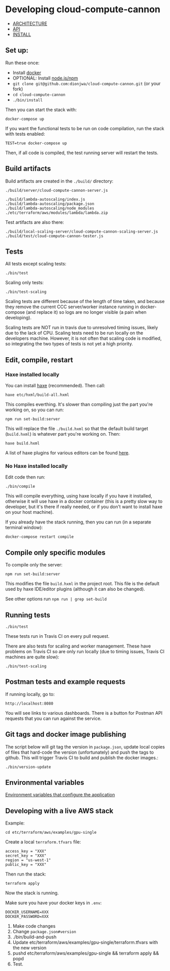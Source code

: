 # Developing cloud-compute-cannon

- [ARCHITECTURE](ARCHITECTURE.md)
- [API](API.md)
- [INSTALL](INSTALL.md)

## Set up:

Run these once:

- Install [docker](https://docs.docker.com/engine/installation/)
- OPTIONAL: Install [node.js/npm](https://nodejs.org/en/download/)
- `git clone git@github.com:dionjwa/cloud-compute-cannon.git` (or your fork)
- `cd cloud-compute-cannon`
- `./bin/install`

Then you can start the stack with:

	docker-compose up

If you want the functional tests to be run on code compilation, run the stack with tests enabled:

	TEST=true docker-compose up

Then, if all code is compiled, the test running server will restart the tests.

## Build artifacts

Build artifacts are created in the `./build/` directory:

	./build/server/cloud-compute-cannon-server.js

	./build/lambda-autoscaling/index.js
	./build/lambda-autoscaling/package.json
	./build/lambda-autoscaling/node_modules
	./etc/terraform/aws/modules/lambda/lambda.zip


Test artifacts are also there:

	./build/local-scaling-server/cloud-compute-cannon-scaling-server.js
	./build/test/cloud-compute-cannon-tester.js

## Tests

All tests except scaling tests:

	./bin/test

Scaling only tests:

	./bin/test-scaling

Scaling tests are different because of the length of time taken, and because they remove the current CCC server/worker instance running in docker-compose (and replace it) so logs are no longer visible (a pain when developing).

Scaling tests are NOT run in travis due to unresolved timing issues, likely due to the lack of CPU. Scaling tests need to be run locally on the developers machine. However, it is not often that scaling code is modified, so integrating the two types of tests is not yet a high priority.

## Edit, compile, restart

### Haxe installed locally

You can install [haxe](https://haxe.org/download/) (recommended). Then call:

	haxe etc/hxml/build-all.hxml

This compiles everthing. It's slower than compiling just the part you're working on, so you can run:

	npm run set-build:server

This will replace the file `./build.hxml` so that the default build target (`build.hxml`) is whatever part you're working on. Then:

	haxe build.hxml

A list of haxe plugins for various editors can be found [here](https://haxe.org/documentation/introduction/editors-and-ides.html).


### No Haxe installed locally

Edit code then run:

	./bin/compile

This will compile everything, using haxe locally if you have it installed, otherwise it will use haxe in a docker container (this is a pretty slow way to developer, but it's there if really needed, or if you don't want to install haxe on your host machine).

If you already have the stack running, then you can run (in a separate terminal window):

	docker-compose restart compile

## Compile only specific modules

To compile only the server:

	npm run set-build:server

This modifies the file `build.hxml` in the project root. This file is the default used by haxe IDE/editor plugins (although it can also be changed).

See other options run `npm run | grep set-build`

## Running tests

	./bin/test

These tests run in Travis CI on every pull request.

There are also tests for scaling and worker management. These have problems on Travis CI so are only run locally (due to timing issues, Travis CI machines are quite slow):

	./bin/test-scaling

## Postman tests and example requests

If running locally, go to:

	http://localhost:8080

You will see links to various dashboards. There is a button for Postman API requests that you can run against the service.

## Git tags and docker image publishing

The script below will git tag the version in `package.json`, update local copies of files that hard-code the version (unfortunately) and push the tags to github. This will trigger Travis CI to build and publish the docker images.:

	./bin/version-update

## Environmental variables

[Environment variables that configure the application](../src/haxe/ccc/compute/shared/ServerConfig.hx)

## Developing with a live AWS stack

Example:

	cd etc/terraform/aws/examples/gpu-single

Create a local `terraform.tfvars` file:

	access_key = "XXX"
	secret_key = "XXX"
	region = "us-west-1"
	public_key = "XXX"

Then run the stack:

	terraform apply

Now the stack is running.

Make sure you have your docker keys in `.env`:

	DOCKER_USERNAME=XXX
	DOCKER_PASSWORD=XXX


1. Make code changes
2. Change `package.json#version`
3. ./bin/build-and-push
4. Update etc/terraform/aws/examples/gpu-single/terraform.tfvars with the new version
5. pushd etc/terraform/aws/examples/gpu-single && terraform apply && popd
6. Test.







